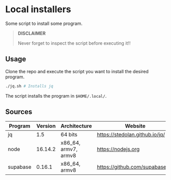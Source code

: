 # Local installers

Some script to install some program.

> **DISCLAIMER**
>
> Never forget to inspect the script before executing it!!

## Usage

Clone the repo and execute the script you want to install the desired program.

```sh
./jq.sh # Installs jq
```

The script installs the program in `$HOME/.local/`.

## Sources

|	Program		|	Version	|	Architecture			|	Website							|	Download link																					|
|---------------|-----------|---------------------------|-----------------------------------|---------------------------------------------------------------------------------------------------|
|	jq			|	1.5		|	64 bits					|	https://stedolan.github.io/jq/	|	https://github.com/stedolan/jq/releases/download/jq-1.5/jq-linux64								|
|	node		|	16.14.2	|	x86_64, armv7, armv8	|	https://nodejs.org				|	https://nodejs.org/dist/v16.14.2/node-v16.14.2-linux-x64.tar.xz									|
|	supabase	|	0.16.1	|	x86_64, armv8			|	https://github.com/supabase/cli	|	https://github.com/supabase/cli/releases/download/v0.16.1/supabase_0.16.1_linux_amd64.tar.gz	|
